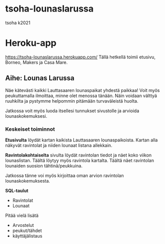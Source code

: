 # tsoha-lounaslarussa
tsoha k2021

# Heroku-app
https://tsoha-lounaslarussa.herokuapp.com/
Tällä hetkellä toimii etusivu, Borneo, Makers ja Casa Mare.

## Aihe: Lounas Larussa
Näe kätevästi kaikki Lauttasaaren lounaspaikat yhdestä paikkaa!
Voit myös peukuttamalla ilmoittaa, minne olet menossa tänään. Näin voidaan välttyä ruuhkilta ja pystymme helpommin pitämään turvaväleistä huolta.

Jatkossa voit myös luoda itsellesi tunnukset sivustolle ja arvioida lounaskokemuksesi.

### Keskeiset toiminnot

**Etusivulta** löydät kartan kaikista Lauttasaaren lounaspaikoista.
Kartan alla näkyvät ravintolat ja niiden lounaat listana allekkain. 

**Ravintolakohtaiselta** sivulta löydät ravintolan tiedot ja näet koko viikon lounaslistan. Täältä löytyy myös ravintola kartalta. Täältä näet ravintolan lounaiden suosion tähtinä/peukkuina.

Jatkossa tänne voi myös kirjoittaa oman arvion ravintolan lounaskokemuksesta.

**SQL-taulut**
- Ravintolat
- Lounaat

Pitää vielä lisätä
- Arvostelut
- peukut/tähdet
- käyttäjälistaus